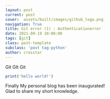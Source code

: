 ```yaml
---
layout: post
current: post
cover:  assets/built/images/github_logo.png
navigation: True
title: Git error (1) : Authenticationerror
date: 2021-09-19 10:00:00
tags: [git]
class: post-template
subclass: 'post tag-python'
author: crosstar
---
```


Git GIt Git
~~~javascript
print('hello world!')
~~~

Finally My personal blog has been inaugurated!  
Glad to share my short knowledge.
